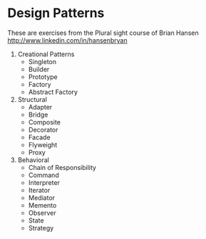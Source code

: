 # Design Patterns
These are exercises from the Plural sight course of Brian Hansen http://www.linkedin.com/in/hansenbryan
1. Creational Patterns
    - Singleton 
    - Builder
    - Prototype
    - Factory
    - Abstract Factory
 2. Structural
 	- Adapter
 	- Bridge
 	- Composite
 	- Decorator
 	- Facade
 	- Flyweight
 	- Proxy
 3. Behavioral
 	- Chain of Responsibility
 	- Command
 	- Interpreter
 	- Iterator
 	- Mediator
 	- Memento
 	- Observer
 	- State
 	- Strategy